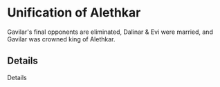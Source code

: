 # Unification of Alethkar
Gavilar's final opponents are eliminated, Dalinar & Evi were married, and Gavilar was crowned king of Alethkar.

## Details
Details
